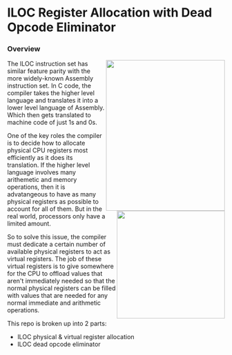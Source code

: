 # ILOC Register Allocation with Dead Opcode Eliminator

### Overview

<p>
    <img src="https://user-images.githubusercontent.com/50348516/168185749-ecebaeff-91d7-49e1-bee0-6a346d77fa7e.png" align="right" height="350" width="275"/> <img src="https://user-images.githubusercontent.com/50348516/168185683-10860c41-ec1d-4dad-bf65-5ac4db4c4907.png" align="right" height="250" width="250"/>  </p>
    
The ILOC instruction set has similar feature parity with the more widely-known Assembly instruction set.
In C code, the compiler takes the higher level language and translates it into a lower level language of Assembly. Which then gets translated to machine code of just 1s and 0s.

One of the key roles the compiler is to decide how to allocate physical CPU registers most efficiently as it does its translation. If the higher level language involves many arithemetic and memory operations, then it is advatangeous to have as many physical registers as possible to account for all of them. But in the real world, processors only have a limited amount.

So to solve this issue, the compiler must dedicate a certain number of available physical registers to act as virtual registers. The job of these virtual registers is to give somewhere for the CPU to offload values that aren't immediately needed so that the normal physical registers can be filled with values that are needed for any normal immediate and arithmetic operations.

This repo is broken up into 2 parts:
- ILOC physical & virtual register allocation
- ILOC dead opcode eliminator
